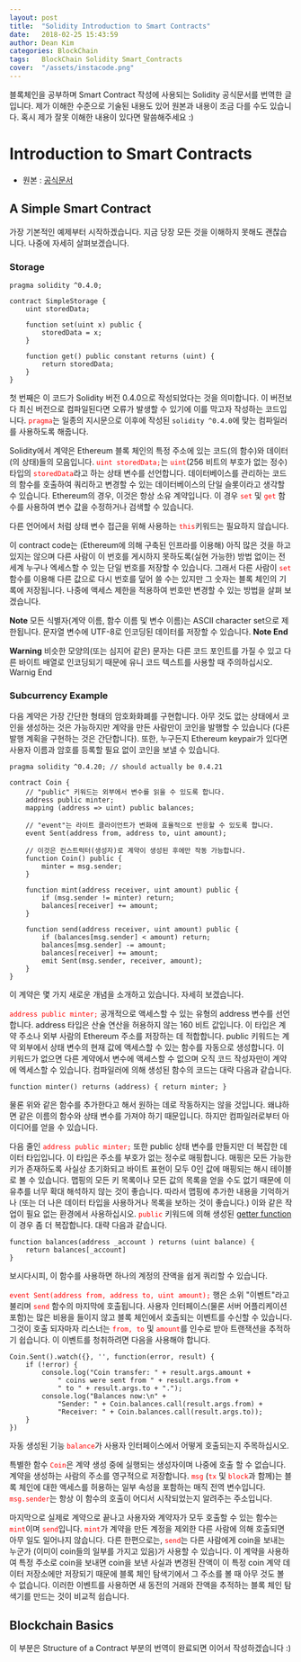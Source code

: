 ```yaml
---
layout: post
title:  "Solidity Introduction to Smart Contracts"
date:   2018-02-25 15:43:59
author: Dean Kim
categories: BlockChain
tags:	BlockChain Solidity Smart_Contracts
cover:  "/assets/instacode.png"
---
```


블록체인을 공부하며 Smart Contract 작성에 사용되는 Solidity 공식문서를 번역한 글입니다.
제가 이해한 수준으로 기술된 내용도 있어 원본과 내용이 조금 다를 수도 있습니다.
혹시 제가 잘못 이해한 내용이 있다면 말씀해주세요 :)

# Introduction to Smart Contracts
- 원본 : [공식문서](https://solidity.readthedocs.io/en/latest/introduction-to-smart-contracts.html)

## A Simple Smart Contract

가장 기본적인 예제부터 시작하겠습니다. 지금 당장 모든 것을 이해하지 못해도 괜찮습니다. 나중에 자세히 살펴보겠습니다.

### Storage

~~~~
pragma solidity ^0.4.0;

contract SimpleStorage {
    uint storedData;

    function set(uint x) public {
        storedData = x;
    }

    function get() public constant returns (uint) {
        return storedData;
    }
}
~~~~

첫 번째은 이 코드가 Solidity 버전 0.4.0으로 작성되었다는 것을 의미합니다. 이 버전보다 최신 버전으로 컴파일된다면 오류가 발생할 수 있기에 이를 막고자 작성하는 코드입니다.
<tt style="color: #FF0000">`pragma`</tt>는 일종의 지시문으로 이후에 작성된 `solidity ^0.4.0`에 맞는 컴파일러를 사용하도록 해줍니다.

Solidity에서 계약은 Ethereum 블록 체인의 특정 주소에 있는 코드(의 함수)와 데이터(의 상태)들의 모음입니다. 
<tt style="color: #FF0000">`uint storedData;`</tt>는 <tt style="color: #FF0000">`uint`</tt>(256 비트의 부호가 없는 정수)타입의 <tt style="color: #FF0000">`storedData`</tt>라고 하는 상태 변수를 선언합니다. 
데이터베이스를 관리하는 코드의 함수를 호출하여 쿼리하고 변경할 수 있는 데이터베이스의 단일 슬롯이라고 생각할 수 있습니다. 
Ethereum의 경우, 이것은 항상 소유 계약입니다. 이 경우 <tt style="color: #FF0000">`set`</tt> 및 <tt style="color: #FF0000">`get`</tt> 함수를 사용하여 변수 값을 수정하거나 검색할 수 있습니다.

다른 언어에서 처럼 상태 변수 접근을 위해 사용하는 <tt style="color: #FF0000">`this`</tt>키워드는 필요하지 않습니다.

이 contract code는 (Ethereum에 의해 구축된 인프라를 이용해) 아직 많은 것을 하고 있지는 않으며 다른 사람이 이 번호를 게시하지 못하도록(실현 가능한) 방법 없이는 전 세계 누구나 엑세스할 수 있는 단일 번호를 저장할 수 있습니다.
그래서 다른 사람이 <tt style="color: #FF0000">`set`</tt> 함수를 이용해 다른 값으로 다시 번호를 덮어 쓸 수는 있지만 그 숫자는 블록 체인의 기록에 저장됩니다. 나중에 액세스 제한을 적용하여 번호만 변경할 수 있는 방법을 살펴 보겠습니다.

<b>Note</b>
모든 식별자(계약 이름, 함수 이름 및 변수 이름)는 ASCII character set으로 제한됩니다. 문자열 변수에 UTF-8로 인코딩된 데이터를 저장할 수 있습니다.
<b>Note End</b>

<b>Warning</b>
비슷한 모양의(또는 심지어 같은) 문자는 다른 코드 포인트를 가질 수 있고 다른 바이트 배열로 인코딩되기 때문에 유니 코드 텍스트를 사용할 때 주의하십시오.
</b>Warnig End</b>

### Subcurrency Example

다음 계약은 가장 간단한 형태의 암호화화폐를 구현합니다. 
아무 것도 없는 상태에서 코인을 생성하는 것은 가능하지만 계약을 만든 사람만이 코인을 발행할 수 있습니다 (다른 발행 계획을 구현하는 것은 간단합니다). 
또한, 누구든지 Ethereum keypair가 있다면 사용자 이름과 암호를 등록할 필요 없이 코인을 보낼 수 있습니다.

~~~~
pragma solidity ^0.4.20; // should actually be 0.4.21

contract Coin {
    // "public" 키워드는 외부에서 변수를 읽을 수 있도록 합니다. 
    address public minter;
    mapping (address => uint) public balances;

    // "event"는 라이트 클라이언트가 변화에 효율적으로 반응할 수 있도록 합니다.
    event Sent(address from, address to, uint amount);

    // 이것은 컨스트럭터(생성자)로 계약이 생성된 후에만 작동 가능합니다.
    function Coin() public {
        minter = msg.sender;
    }

    function mint(address receiver, uint amount) public {
        if (msg.sender != minter) return;
        balances[receiver] += amount;
    }

    function send(address receiver, uint amount) public {
        if (balances[msg.sender] < amount) return;
        balances[msg.sender] -= amount;
        balances[receiver] += amount;
        emit Sent(msg.sender, receiver, amount);
    }
}
~~~~

이 계약은 몇 가지 새로운 개념을 소개하고 있습니다. 자세히 보겠습니다.

<tt style="color: #FF0000">`address public minter;`</tt> 공개적으로 액세스할 수 있는 유형의 address 변수를 선언합니다. 
address 타입은 산술 연산을 허용하지 않는 160 비트 값입니다. 이 타입은 계약 주소나 외부 사람의 Ethereum 주소를 저장하는 데 적합합니다. 
public 키워드는 계약 외부에서 상태 변수의 현재 값에 액세스할 수 있는 함수를 자동으로 생성합니다. 
이 키워드가 없으면 다른 계약에서 변수에 액세스할 수 없으며 오직 코드 작성자만이 계약에 엑세스할 수 있습니다. 컴파일러에 의해 생성된 함수의 코드는 대략 다음과 같습니다.

~~~~
function minter() returns (address) { return minter; }
~~~~

물론 위와 같은 함수를 추가한다고 해서 원하는 데로 작동하지는 않을 것입니다. 
왜냐하면 같은 이름의 함수와 상태 변수를 가져야 하기 때문입니다. 하지만 컴파일러로부터 아이디어를 얻을 수 있습니다.

다음 줄인 <tt style="color: #FF0000">`address public minter;`</tt> 또한 public 상태 변수를 만들지만 더 복잡한 데이터 타입입니다. 
이 타입은 주소를 부호가 없는 정수로 매핑합니다. 매핑은 모든 가능한 키가 존재하도록 사실상 초기화되고 바이트 표현이 모두 0인 값에 매핑되는 해시 테이블로 
볼 수 있습니다. 맵핑의 모든 키 목록이나 모든 값의 목록을 얻을 수도 없기 때문에 이 유추를 너무 확대 해석하지 않는 것이 좋습니다. 
따라서 맵핑에 추가한 내용을 기억하거나 (또는 더 나은 데이터 타입을 사용하거나 목록을 보하는 것이 좋습니다.) 이와 같은 작업이 필요 없는 환경에서 사용하십시오. 
<tt style="color: #FF0000">`public`</tt> 키워드에 의해 생성된 [getter function](https://solidity.readthedocs.io/en/latest/contracts.html#getter-functions) 이 경우 좀 더 복잡합니다. 대략 다음과 같습니다.

~~~~
function balances(address _account ) returns (uint balance) {
    return balances[_account]
}
~~~~

보시다시피, 이 함수를 사용하면 하나의 계정의 잔액을 쉽게 쿼리할 수 있습니다.

<tt style="color: #FF0000">`event Sent(address from, address to, uint amount);`</tt> 행은 소위 "이벤트"라고 불리며 <tt style="color: #FF0000">`send`</tt> 함수의 마지막에 호출됩니다. 
사용자 인터페이스(물론 서버 어플리케이션 포함)는 많은 비용을 들이지 않고 블록 체인에서 호출되는 이벤트를 수신할 수 있습니다. 
그것이 호출 되자마자 리스너는 <tt style="color: #FF0000">`from, to`</tt> 및 <tt style="color: #FF0000">`amount`</tt>를 인수로 받아 트랜잭션을 추적하기 쉽습니다. 이 이벤트를 청취하려면 다음을 사용해야 합니다.

~~~~
Coin.Sent().watch({}, '', function(error, result) {
    if (!error) {
        console.log("Coin transfer: " + result.args.amount +
            " coins were sent from " + result.args.from +
            " to " + result.args.to + ".");
        console.log("Balances now:\n" +
            "Sender: " + Coin.balances.call(result.args.from) +
            "Receiver: " + Coin.balances.call(result.args.to));
    }
})
~~~~

자동 생성된 기능 <tt style="color: #FF0000">`balance`</tt>가 사용자 인터페이스에서 어떻게 호출되는지 주목하십시오.

특별한 함수 <tt style="color: #FF0000">`Coin`</tt>은 계약 생성 중에 실행되는 생성자이며 나중에 호출 할 수 없습니다. 계약을 생성하는 사람의 주소를 영구적으로 저장합니다. 
<tt style="color: #FF0000">`msg`</tt> (<tt style="color: #FF0000">`tx`</tt> 및 <tt style="color: #FF0000">`block`</tt>과 함께)는 블록 체인에 대한 액세스를 허용하는 일부 속성을 포함하는 매직 전역 변수입니다. 
<tt style="color: #FF0000">`msg.sender`</tt>는 항상 이 함수의 호출이 어디서 시작되었는지 알려주는 주소입니다.

마지막으로 실제로 계약으로 끝나고 사용자와 계약자가 모두 호출할 수 있는 함수는 <tt style="color: #FF0000">`mint`</tt>이며 <tt style="color: #FF0000">`send`</tt>입니다. 
<tt style="color: #FF0000">`mint`</tt>가 계약을 만든 계정을 제외한 다른 사람에 의해 호출되면 아무 일도 일어나지 않습니다. 
다른 한편으로는, <tt style="color: #FF0000">`send`</tt>는 다른 사람에게 coin을 보내는 누군가 (이미이 coin들의 일부를 가지고 있음)가 사용할 수 있습니다. 
이 계약을 사용하여 특정 주소로 coin을 보내면 coin을 보낸 사실과 변경된 잔액이 이 특정 coin 계약 데이터 저장소에만 저장되기 때문에 블록 체인 탐색기에서 그 주소를 볼 때 아무 것도 볼 수 없습니다. 
이러한 이벤트를 사용하면 새 동전의 거래와 잔액을 추적하는 블록 체인 탐색기를 만드는 것이 비교적 쉽습니다.


## Blockchain Basics

이 부분은 Structure of a Contract 부분의 번역이 완료되면 이어서 작성하겠습니다 :)